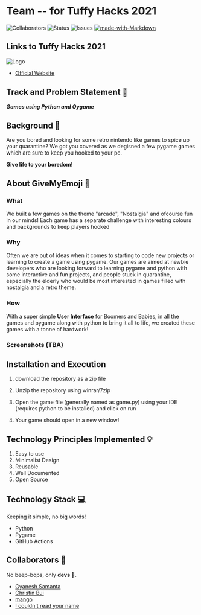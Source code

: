 # Team -- for Tuffy Hacks 2021


![Collaborators](https://img.shields.io/badge/collaborators-4-red)
![Status](https://img.shields.io/badge/status-working-orange)
![Issues](https://img.shields.io/badge/issues-0-blue)
[![made-with-Markdown](https://img.shields.io/badge/Made%20with-Markdown-1f425f.svg)](http://commonmark.org) 

## Links to Tuffy Hacks 2021

![Logo]()
- [Official Website](https://tuffyhacks.com)


## Track and Problem Statement 🚧

***Games using Python and Oygame***

## Background 📖

Are you bored and looking for some retro nintendo like games to spice up your quarantine? We got you covered as we degisned a few pygame games which are sure to keep you hooked to your pc.

**Give life to your boredom!**

## About GiveMyEmoji 🔧
### What
We built a few games on the theme "arcade", "Nostalgia" and ofcourse fun in our minds! Each game has a separate challenge with interesting colours and backgrounds to keep players hooked

### Why
Often we are out of ideas when it comes to starting to code new projects or learning to create a game using pygame. Our games are aimed at newbie developers who are looking forward to learning pygame and python with some interactive and fun projects, and people stuck in quarantine, especially the elderly who would be most interested in games filled with nostalgia and a retro theme. 

### How
With a super simple **User Interface** for Boomers and Babies, in all the games and pygame along with python to bring it all to life, we created these games with a tonne of hardwork!
  
### Screenshots (TBA)

## Installation and Execution

1. download the repository as a zip file

2. Unzip the repository using winrar/7zip
  
3. Open the game file (generally named as game.py) using your IDE (requires python to be installed) and click on run

4. Your game should open in a new window!

## Technology Principles Implemented 💡

1. Easy to use
2. Minimalist Design
3. Reusable
4. Well Documented
5. Open Source

## Technology Stack 💻

Keeping it simple, no big words!
- Python
- Pygame
- GitHub Actions

## Collaborators 🤖

No beep-bops, only **devs** 💖.
- [Gyanesh Samanta](https://www.github.com/Gyanesh-Samanta-123)
- [Christin Bui]()
- [mango]()
- [I couldn't read your name]()

